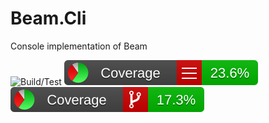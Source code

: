 # Beam.Cli

Console implementation of Beam

![Build/Test](https://github.com/Apian-Framework/Beam.Cli/workflows/Build-Test/badge.svg) ![Line Coverage](https://github.com/Apian-Framework/Apian-CI-Badges/blob/BeamCli/BeamCli_linecoverage.svg) ![Branch Coverage](https://github.com/Apian-Framework/Apian-CI-Badges/blob/BeamCli/BeamCli_branchcoverage.svg)